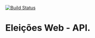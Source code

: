 
[![Build Status](https://travis-ci.com/dowglasmaia/api-rest-eleicao-web.svg?branch=main)](https://travis-ci.com/github/dowglasmaia/api-rest-eleicao-web)
# Eleições Web - API.



